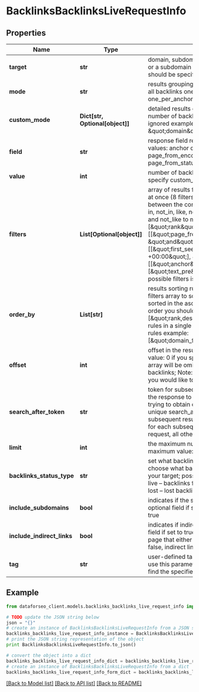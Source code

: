 # BacklinksBacklinksLiveRequestInfo


## Properties

Name | Type | Description | Notes
------------ | ------------- | ------------- | -------------
**target** | **str** | domain, subdomain or webpage to get backlinks for required field a domain or a subdomain should be specified without https:// and www. a page should be specified with absolute URL (including http:// or https://) | [optional] 
**mode** | **str** | results grouping type optional field possible grouping types: as_is – returns all backlinks one_per_domain – returns one backlink per domain one_per_anchor – returns one backlink per anchor default value: as_is | [optional] 
**custom_mode** | **Dict[str, Optional[object]]** | detailed results grouping type optional field use this object to get a specific number of backlinks per field if you use custom_mode, then mode will be ignored example: \&quot;custom_mode\&quot;: {\&quot;field\&quot;: \&quot;domain\&quot;, \&quot;value\&quot;: 100} | [optional] 
**field** | **str** | response field required field if you choose to specify custom_mode possible values: anchor domain_from domain_from_country tld_from page_from_encoding page_from_language item_type page_from_status_code semantic_location | [optional] 
**value** | **int** | number of backlinks to return per field required field if you choose to specify custom_mode can be set from 1 to 1000 | [optional] 
**filters** | **List[Optional[object]]** | array of results filtering parameters optional field you can add several filters at once (8 filters maximum) you should set a logical operator and, or between the conditions the following operators are supported: regex, &#x3D;, &lt;&gt;, in, not_in, like, not_like, ilike, not_ilike you can use the % operator with like and not_like to match any string of zero or more characters example: [\&quot;rank\&quot;,\&quot;&gt;\&quot;,\&quot;80\&quot;] [[\&quot;page_from_rank\&quot;,\&quot;&gt;\&quot;,\&quot;55\&quot;], \&quot;and\&quot;, [\&quot;dofollow\&quot;,\&quot;&#x3D;\&quot;,true]] [[\&quot;first_seen\&quot;,\&quot;&gt;\&quot;,\&quot;2017-10-23 11:31:45 +00:00\&quot;], \&quot;and\&quot;, [[\&quot;anchor\&quot;,\&quot;like\&quot;,\&quot;%seo%\&quot;],\&quot;or\&quot;,[\&quot;text_pre\&quot;,\&quot;like\&quot;,\&quot;%seo%\&quot;]]] The full list of possible filters is available here. | [optional] 
**order_by** | **List[str]** | results sorting rules optional field you can use the same values as in the filters array to sort the results possible sorting types: asc – results will be sorted in the ascending order desc – results will be sorted in the descending order you should use a comma to set up a sorting type example: [\&quot;rank,desc\&quot;] note that you can set no more than three sorting rules in a single request you should use a comma to separate several sorting rules example: [\&quot;domain_from_rank,desc\&quot;,\&quot;page_from_rank,asc\&quot;] | [optional] 
**offset** | **int** | offset in the results array of the returned backlinks optional field default value: 0 if you specify the 10 value, the first ten backlinks in the results array will be omitted and the data will be provided for the successive backlinks; Note: the maximum value is 20,000, use the search_after_token if you would like to offset more results | [optional] 
**search_after_token** | **str** | token for subsequent requests optional field provided in the identical filed of the response to each request; use this parameter to avoid timeouts while trying to obtain over 100,000 results in a single request; by specifying the unique search_after_token value from the response array, you will get the subsequent results of the initial task; search_after_token values are unique for each subsequent task Note: if the search_after_token is specified in the request, all other parameters should be identical to the previous request | [optional] 
**limit** | **int** | the maximum number of returned backlinks optional field default value: 100 maximum value: 1000 | [optional] 
**backlinks_status_type** | **str** | set what backlinks to return and count optional field you can use this field to choose what backlinks will be returned and used for aggregated metrics for your target; possible values: all – all backlinks will be returned and counted; live – backlinks found during the last check will be returned and counted; lost – lost backlinks will be returned and counted; default value: live | [optional] 
**include_subdomains** | **bool** | indicates if the subdomains of the target will be included in the search optional field if set to false, the subdomains will be ignored default value: true | [optional] 
**include_indirect_links** | **bool** | indicates if indirect links to the target will be included in the results optional field if set to true, the results will include data on indirect links pointing to a page that either redirects to the target, or points to a canonical page if set to false, indirect links will be ignored default value: true | [optional] 
**tag** | **str** | user-defined task identifier optional field the character limit is 255 you can use this parameter to identify the task and match it with the result you will find the specified tag value in the data object of the response | [optional] 

## Example

```python
from dataforseo_client.models.backlinks_backlinks_live_request_info import BacklinksBacklinksLiveRequestInfo

# TODO update the JSON string below
json = "{}"
# create an instance of BacklinksBacklinksLiveRequestInfo from a JSON string
backlinks_backlinks_live_request_info_instance = BacklinksBacklinksLiveRequestInfo.from_json(json)
# print the JSON string representation of the object
print BacklinksBacklinksLiveRequestInfo.to_json()

# convert the object into a dict
backlinks_backlinks_live_request_info_dict = backlinks_backlinks_live_request_info_instance.to_dict()
# create an instance of BacklinksBacklinksLiveRequestInfo from a dict
backlinks_backlinks_live_request_info_form_dict = backlinks_backlinks_live_request_info.from_dict(backlinks_backlinks_live_request_info_dict)
```
[[Back to Model list]](../README.md#documentation-for-models) [[Back to API list]](../README.md#documentation-for-api-endpoints) [[Back to README]](../README.md)


